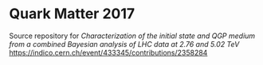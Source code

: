 # Quark Matter 2017

Source repository for _Characterization of the initial state and QGP medium from a combined Bayesian analysis of LHC data at 2.76 and 5.02 TeV_ https://indico.cern.ch/event/433345/contributions/2358284
